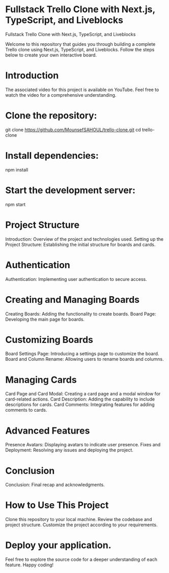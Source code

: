# Fullstack Trello Clone with Next.js, TypeScript, and Liveblocks
Fullstack Trello Clone with Next.js, TypeScript, and Liveblocks

Welcome to this repository that guides you through building a complete Trello clone using Next.js, TypeScript, and Liveblocks. Follow the steps below to create your own interactive board.

# Introduction
The associated video for this project is available on YouTube. Feel free to watch the video for a comprehensive understanding.

# Clone the repository:

git clone https://github.com/MounsefSAHOUL/trello-clone.git
cd trello-clone

# Install dependencies:

npm install

# Start the development server:

npm start

# Project Structure
Introduction: Overview of the project and technologies used.
Setting up the Project Structure: Establishing the initial structure for boards and cards.
# Authentication
Authentication: Implementing user authentication to secure access.
# Creating and Managing Boards
Creating Boards: Adding the functionality to create boards.
Board Page: Developing the main page for boards.
# Customizing Boards
Board Settings Page: Introducing a settings page to customize the board.
Board and Column Rename: Allowing users to rename boards and columns.
# Managing Cards
Card Page and Card Modal: Creating a card page and a modal window for card-related actions.
Card Description: Adding the capability to include descriptions for cards.
Card Comments: Integrating features for adding comments to cards.
# Advanced Features
Presence Avatars: Displaying avatars to indicate user presence.
Fixes and Deployment: Resolving any issues and deploying the project.
# Conclusion
Conclusion: Final recap and acknowledgments.
# How to Use This Project
Clone this repository to your local machine.
Review the codebase and project structure.
Customize the project according to your requirements.
# Deploy your application.
Feel free to explore the source code for a deeper understanding of each feature. Happy coding!
